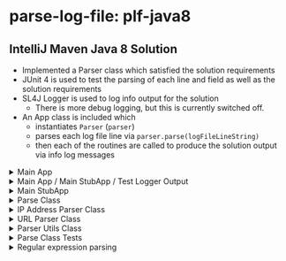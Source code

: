 # parse-log-file: plf-java8

## IntelliJ Maven Java 8 Solution

- Implemented a Parser class which satisfied the solution requirements
- JUnit 4 is used to test the parsing of each line and field as well as the solution requirements
- SL4J Logger is used to log info output for the solution
  - There is more debug logging, but this is currently switched off.
- An App class is included which
  - instantiates `Parser` (`parser`)
  - parses each log file line via `parser.parse(logFileLineString)`
  - then each of the routines are called to produce the solution output via info log messages

<details><summary>Main App</summary>

[App class which takes the logFile to parse as a parameter](./src/main/java/net/shawfire/plf/App.java)

</details>

<details><summary>Main App / Main StubApp / Test Logger Output</summary>

- The Main App, Main StubApp and the Unit tests produce essentially the same logging output.

```
0    [main] INFO  net.shawfire.plf.Parser  - Number of unique IP addresses: 4
79   [main] INFO  net.shawfire.plf.Parser  - The top 3 most visited URLs: [/docs/manage-websites/, /blog/2018/08/survey-your-opinion-matters/, /newsletter/]
79   [main] INFO  net.shawfire.plf.Parser  - The top 3 most active IP addresses: [168.41.191.40, 50.112.00.11, 177.71.128.21]
```

</details>

<details><summary>Main StubApp</summary>

[StubApp class which does not rely on a logFile as input](./src/main/java/net/shawfire/plf/StubApp.java)

</details>

<details><summary>Parse Class</summary>

[Parse class which reads the logFile and parses it accordingly](./src/main/java/net/shawfire/plf/Parse.java)

</details>

<details><summary>IP Address Parser Class </summary>

[IP Address Parser class which contains all the logic specific to parsing and reporting IP Addresses](./src/main/java/net/shawfire/plf/IPAddressParser.java)

</details>

<details><summary>URL Parser Class </summary>

[URL Parser class which contains all the logic specific to parsing and reporting URLs](./src/main/java/net/shawfire/plf/UrlParser.java)

</details>

<details><summary>Parser Utils Class </summary>

[Parser Utils class which contains generic static pure parsing functions](./src/main/java/net/shawfire/plf/ParserUtils.java)

</details>

<details><summary>Parse Class Tests</summary>

[ParseTest class which contains Parse class JUnit4 tests](./src/test/java/net/shawfire/plf/ParserTest.java)

</details>

<details><summary>Regular expression parsing</summary>

[Online regular expression parsing](https://regex101.com/)

- Extract from [`src/main/java/net/shawfire/plf/Parser.java`](./src/main/java/net/shawfire/plf/Parser.java)

```java
    /**
     * Allow for three types of fields
     *  1. A field enclosed in square brackets
     *     "\[[^\]]*\]" - Match "[" - then a chars other than "]" terminate field with "]"
     *     note: the pipe character "|" signifies an "or" another type of field
     *  2. A field enclosed in double quotes
     *     "\"[^"]*" -  Match `"` - then a chars other than `"` terminate field with `"`
     *  3. A field that does not contain a space
     *     [^ ]*)* - Match a field that does not contain spaces
     */
    private static final String FIELD_REGEX = "(\\[[^\\]]*\\]|\"[^\"]*\"|[^ ]*)*";
```

- Extract from [`src/main/java/net/shawfire/plf/IPAddressParser.java`](./src/main/java/net/shawfire/plf/IPAddressParser.java)

```java
    /**
     * "[^\\/]* " - Match prefix chars other than "/" followed by a space (e.g. "GET ")
     * "([^ ]*)"  = Match URL chars other than space " " (e.g. "http://google.com" or "/google.com")
     * ".*" - Math suffix other characters other than the URL (e.g. " HTTP/1.1")
     */
    private static final String URL_REGEX = "[^\\/]* ([^ ]*).*";
```

</details>
